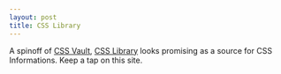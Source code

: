 ```yaml
---
layout: post
title: CSS Library
---
```


A spinoff of [CSS Vault](http://cssvault.com/), [CSS Library](https://csslibrary.org/) looks promising as a source for CSS Informations. Keep a tap on this site.